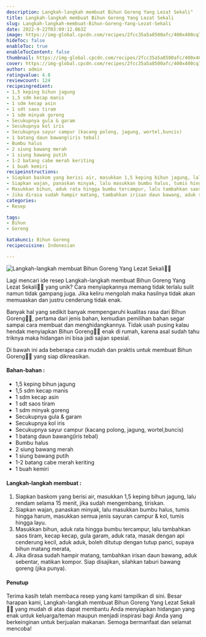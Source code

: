 ```yaml
---
description: Langkah-langkah membuat Bihun Goreng Yang Lezat Sekali"
title: Langkah-langkah membuat Bihun Goreng Yang Lezat Sekali
slug: Langkah-langkah-membuat-Bihun-Goreng-Yang-Lezat-Sekali
date: 2022-9-22T03:09:12.063Z
image: https://img-global.cpcdn.com/recipes/2fcc35a5a8500afc/400x400cq70/photo.jpg
hideToc: false
enableToc: true
enableTocContent: false
thumbnail: https://img-global.cpcdn.com/recipes/2fcc35a5a8500afc/400x400cq70/photo.jpg
cover: https://img-global.cpcdn.com/recipes/2fcc35a5a8500afc/400x400cq70/photo.jpg
author: admin
ratingvalue: 4.8
reviewcount: 124
recipeingredient:
- 1,5 keping bihun jagung
- 1,5 sdm kecap manis
- 1 sdm kecap asin
- 1 sdt saos tiram
- 1 sdm minyak goreng
- Secukupnya gula & garam
- Secukupnya kol iris
- Secukupnya sayur campur (kacang polong, jagung, wortel,buncis)
- 1 batang daun bawang(iris tebal)
- Bumbu halus
- 2 siung bawang merah
- 1 siung bawang putih
- 1-2 batang cabe merah keriting
- 1 buah kemiri
recipeinstructions:
- Siapkan baskom yang berisi air, masukkan 1,5 keping bihun jagung, lalu rendam selama 15 menit, jika sudah mengembang, tiriskan.
- Siapkan wajan, panaskan minyak, lalu masukkan bumbu halus, tumis hingga harum, masukkan semua jenis sayuran campur & kol, tumis hingga layu.
- Masukkan bihun, aduk rata hingga bumbu tercampur, lalu tambahkan saos tiram, kecap kecap, gula garam, aduk rata, masak dengan api cenderung kecil, aduk aduk, boleh ditutup dengan tutup panci, supaya bihun matang merata,
- Jika dirasa sudah hampir matang, tambahkan irisan daun bawang, aduk sebentar, matikan kompor. Siap disajikan, silahkan taburi bawang goreng (jika punya).
categories:
- Resep

tags:
- Bihun
- Goreng

katakunci: Bihun Goreng
recipecuisine: Indonesian

---
```


![Langkah-langkah membuat Bihun Goreng Yang Lezat Sekali👩‍🍳](https://img-global.cpcdn.com/recipes/2fcc35a5a8500afc/400x400cq70/photo.jpg)

Lagi mencari ide resep Langkah-langkah membuat Bihun Goreng Yang Lezat Sekali👩‍🍳 yang unik? Cara menyiapkannya memang tidak terlalu sulit namun tidak gampang juga. Jika keliru mengolah maka hasilnya tidak akan memuaskan dan justru cenderung tidak enak.

Banyak hal yang sedikit banyak mempengaruhi kualitas rasa dari Bihun Goreng👩‍🍳, pertama dari jenis bahan, kemudian pemilihan bahan segar sampai cara membuat dan menghidangkannya. Tidak usah pusing kalau hendak menyiapkan Bihun Goreng👩‍🍳 enak di rumah, karena asal sudah tahu triknya maka hidangan ini bisa jadi sajian spesial.

Di bawah ini ada beberapa cara mudah dan praktis untuk membuat Bihun Goreng👩‍🍳 yang siap dikreasikan.

<!--inarticleads1-->

#### Bahan-bahan :

- 1,5 keping bihun jagung
- 1,5 sdm kecap manis
- 1 sdm kecap asin
- 1 sdt saos tiram
- 1 sdm minyak goreng
- Secukupnya gula & garam
- Secukupnya kol iris
- Secukupnya sayur campur (kacang polong, jagung, wortel,buncis)
- 1 batang daun bawang(iris tebal)
- Bumbu halus
- 2 siung bawang merah
- 1 siung bawang putih
- 1-2 batang cabe merah keriting
- 1 buah kemiri

<!--inarticleads2-->

#### Langkah-langkah membuat :

1. Siapkan baskom yang berisi air, masukkan 1,5 keping bihun jagung, lalu rendam selama 15 menit, jika sudah mengembang, tiriskan.
1. Siapkan wajan, panaskan minyak, lalu masukkan bumbu halus, tumis hingga harum, masukkan semua jenis sayuran campur & kol, tumis hingga layu.
1. Masukkan bihun, aduk rata hingga bumbu tercampur, lalu tambahkan saos tiram, kecap kecap, gula garam, aduk rata, masak dengan api cenderung kecil, aduk aduk, boleh ditutup dengan tutup panci, supaya bihun matang merata,
1. Jika dirasa sudah hampir matang, tambahkan irisan daun bawang, aduk sebentar, matikan kompor. Siap disajikan, silahkan taburi bawang goreng (jika punya).

#### Penutup

Terima kasih telah membaca resep yang kami tampilkan di sini. Besar harapan kami, Langkah-langkah membuat Bihun Goreng Yang Lezat Sekali👩‍🍳 yang mudah di atas dapat membantu Anda menyiapkan hidangan yang enak untuk keluarga/teman maupun menjadi inspirasi bagi Anda yang berkeinginan untuk berjualan makanan. Semoga bermanfaat dan selamat mencoba!